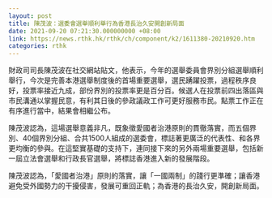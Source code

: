 ```yaml
---
layout: post
title: 陳茂波：選委會選舉順利舉行為香港長治久安開創新局面
date: 2021-09-20 07:21:30.000000000 +08:00
link: https://news.rthk.hk/rthk/ch/component/k2/1611380-20210920.htm
categories: rthk
---
```


財政司司長陳茂波在社交網站貼文，他表示，今年的選舉委員會界別分組選舉順利舉行，今次是完善本港選舉制度後的首場重要選舉，選民踴躍投票，過程秩序良好，投票率接近九成，部份界別的投票率更是百分百。候選人在投票前四出落區與市民溝通以掌握民意，有利其日後的參政議政工作可更好服務市民。點票工作正在有序進行當中，結果會相繼公布。

陳茂波認為，這場選舉意義非凡，既象徵愛國者治港原則的貫徹落實，而五個界別、40個界別分組、合共1500人組成的選委會，標誌著更廣泛的代表性、和各界更均衡的參與。在這堅實基礎的支持下，連同接下來的另外兩場重要選舉，包括新一屆立法會選舉和行政長官選舉，將標誌香港進入新的發展階段。

陳茂波認為，「愛國者治港」原則的落實，讓「一國兩制」的踐行更準確；讓香港避免受外國勢力的干擾侵害，發展可重回正軌；為香港的長治久安，開創新局面。
